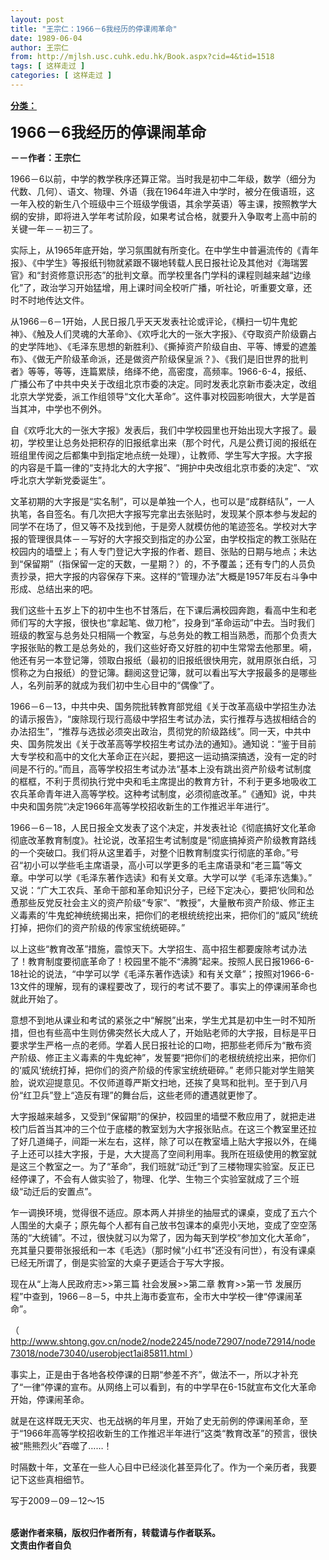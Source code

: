 ```yaml
---
layout: post
title: "王宗仁：1966－6我经历的停课闹革命"
date: 1989-06-04
author: 王宗仁
from: http://mjlsh.usc.cuhk.edu.hk/Book.aspx?cid=4&tid=1518
tags: [ 这样走过 ]
categories: [ 这样走过 ]
---
```


<div style="margin: 15px 10px 10px 0px;">
 <div>
  <span id="ctl00_ContentPlaceHolder1_chapter1_SubjectLabel" style="font-weight:bold;text-decoration:underline;">
   分类：
  </span>
 </div>
 <p>
  <strong>
   <font size="5">
    1966－6我经历的停课闹革命
   </font>
  </strong>
 </p>
 <p>
  <strong>
   －－作者：王宗仁
  </strong>
 </p>
 <p>
  1966－6以前，中学的教学秩序还算正常。当时我是初中二年级，数学（细分为代数、几何）、语文、物理、外语（我在1964年进入中学时，被分在俄语班，这一年入校的新生八个班级中三个班级学俄语，其余学英语）等主课，按照教学大纲的安排，即将进入学年考试阶段，如果考试合格，就要升入争取考上高中前的关键一年－－初三了。
 </p>
 <p>
  实际上，从1965年底开始，学习氛围就有所变化。在中学生中普遍流传的《青年报》、《中学生》等报纸刊物就紧跟不辍地转载人民日报社论及其他对《海瑞罢官》和“封资修意识形态”的批判文章。而学校里各门学科的课程则越来越“边缘化”了，政治学习开始猛增，用上课时间全校听广播，听社论，听重要文章，还时不时地传达文件。
 </p>
 <p>
  从1966－6－1开始，人民日报几乎天天发表社论或评论，《横扫一切牛鬼蛇神》、《触及人们灵魂的大革命》、《欢呼北大的一张大字报》、《夺取资产阶级霸占的史学阵地》、《毛泽东思想的新胜利》、《撕掉资产阶级自由、平等、博爱的遮羞布》、《做无产阶级革命派，还是做资产阶级保皇派？》、《我们是旧世界的批判者》等等，等等，连篇累牍，络绎不绝，高密度，高频率。1966-6-4，报纸、广播公布了中共中央关于改组北京市委的决定。同时发表北京新市委决定，改组北京大学党委，派工作组领导“文化大革命”。这件事对校园影响很大，大学是首当其冲，中学也不例外。
 </p>
 <p>
  自《欢呼北大的一张大字报》发表后，我们中学校园里也开始出现大字报了。最初，学校里让总务处把积存的旧报纸拿出来（那个时代，凡是公费订阅的报纸在班组里传阅之后都集中到指定地点统一处理），让教师、学生写大字报。大字报的内容是千篇一律的“支持北大的大字报”、“拥护中央改组北京市委的决定”、“欢呼北京大学新党委诞生”。
 </p>
 <p>
  文革初期的大字报是“实名制”，可以是单独一个人，也可以是“成群结队”，一人执笔，各自签名。有几次把大字报写完拿出去张贴时，发现某个原本参与发起的同学不在场了，但又等不及找到他，于是旁人就模仿他的笔迹签名。学校对大字报的管理很具体－－写好的大字报交到指定的办公室，由学校指定的教工张贴在校园内的墙壁上；有人专门登记大字报的作者、题目、张贴的日期与地点；未达到“保留期”（指保留一定的天数，一星期？）的，不予覆盖；还有专门的人员负责抄录，把大字报的内容保存下来。这样的“管理办法”大概是1957年反右斗争中形成、总结出来的吧。
 </p>
 <p>
  我们这些十五岁上下的初中生也不甘落后，在下课后满校园奔跑，看高中生和老师们写的大字报，很快也“拿起笔、做刀枪”，投身到“革命运动”中去。当时我们班级的教室与总务处只相隔一个教室，与总务处的教工相当熟悉，而那个负责大字报张贴的教工是总务处的，我们这些好奇又好胜的初中生常常去他那里。嗬，他还有另一本登记簿，领取白报纸（最初的旧报纸很快用完，就用原张白纸，习惯称之为白报纸）的登记簿。翻阅这登记簿，就可以看出写大字报最多的是哪些人，名列前茅的就成为我们初中生心目中的“偶像”了。
 </p>
 <p>
  1966－6－13，中共中央、国务院批转教育部党组《关于改革高级中学招生办法的请示报告》，“废除现行现行高级中学招生考试办法，实行推荐与选拔相结合的办法招生”，“推荐与选拔必须突出政治，贯彻党的阶级路线”。同一天，中共中央、国务院发出《关于改革高等学校招生考试办法的通知》。通知说：“鉴于目前大专学校和高中的文化大革命正在兴起，要把这一运动搞深搞透，没有一定的时间是不行的。”而且，高等学校招生考试办法“基本上没有跳出资产阶级考试制度的框框，不利于贯彻执行党中央和毛主席提出的教育方针，不利于更多地吸收工农兵革命青年进入高等学校。这种考试制度，必须彻底改革。”《通知》说，中共中央和国务院“决定1966年高等学校招收新生的工作推迟半年进行”。
 </p>
 <p>
  1966－6－18，人民日报全文发表了这个决定，并发表社论《彻底搞好文化革命 彻底改革教育制度》。社论说，改革招生考试制度是“彻底搞掉资产阶级教育路线的一个突破口。我们将从这里着手，对整个旧教育制度实行彻底的革命。”号召“初小可以学些毛主席语录，高小可以学更多的毛主席语录和“老三篇”等文章。中学可以学《毛泽东著作选读》和有关文章。大学可以学《毛泽东选集》。” 又说：“广大工农兵、革命干部和革命知识分子，已经下定决心，要把‘伙同和怂恿那些反党反社会主义的资产阶级“专家”、“教授”，大量散布资产阶级、修正主义毒素的’牛鬼蛇神统统揭出来，把你们的老根统统挖出来，把你们的“威风”统统打掉，把你们的资产阶级的传家宝统统砸碎。”
 </p>
 <p>
  以上这些“教育改革”措施，震惊天下。大学招生、高中招生都要废除考试办法了！教育制度要彻底革命了！校园里不能不“沸腾”起来。按照人民日报1966-6-18社论的说法，“中学可以学《毛泽东著作选读》和有关文章”；按照对1966-6-13文件的理解，现有的课程要改了，现行的考试不要了。事实上的停课闹革命也就此开始了。
 </p>
 <p>
  意想不到地从课业和考试的紧张之中“解脱”出来，学生尤其是初中生一时不知所措，但也有些高中生则仿佛突然长大成人了，开始贴老师的大字报，目标是平日要求学生严格一点的老师。学着人民日报社论的口吻，把那些老师斥为“散布资产阶级、修正主义毒素的牛鬼蛇神”，发誓要“把你们的老根统统挖出来，把你们的‘威风’统统打掉，把你们的资产阶级的传家宝统统砸碎。” 老师只能对学生赔笑脸，说欢迎提意见。不仅师道尊严斯文扫地，还挨了臭骂和批判。至于到八月份“红卫兵”登上“造反有理”的舞台后，这些老师的遭遇就更惨了。
 </p>
 <p>
  大字报越来越多，又受到“保留期”的保护，校园里的墙壁不敷应用了，就把走进校门后首当其冲的三个位于底楼的教室划为大字报张贴点。在这三个教室里还拉了好几道绳子，间距一米左右，这样，除了可以在教室墙上贴大字报以外，在绳子上还可以挂大字报，于是，大大提高了空间利用率。我所在班级使用的教室就是这三个教室之一。为了“革命”，我们班就“动迁”到了三楼物理实验室。反正已经停课了，不会有人做实验了，物理、化学、生物三个实验室就成了三个班级“动迁后的安置点”。
 </p>
 <p>
  乍一调换环境，觉得很不适应。原本两人并排坐的抽屉式的课桌，变成了五六个人围坐的大桌子；原先每个人都有自己放书包课本的桌兜小天地，变成了空空荡荡的“大统铺”。不过，很快就习以为常了，因为每天到学校“参加文化大革命”，充其量只要带张报纸和一本《毛选》（那时候“小红书”还没有问世），有没有课桌已经无所谓了，倒是实验室的大桌子更适合于写大字报。
 </p>
 <p>
  现在从“上海人民政府志&gt;&gt;第三篇 社会发展&gt;&gt;第二章 教育&gt;&gt;第一节 发展历程”中查到，1966－8－5，中共上海市委宣布，全市大中学校一律“停课闹革命”。
 </p>
 <p>
  （
  <a href="http://www.shtong.gov.cn/node2/node2245/node72907/node72914/node73018/node73040/userobject1ai85811.html">
   http://www.shtong.gov.cn/node2/node2245/node72907/node72914/node73018/node73040/userobject1ai85811.html
  </a>
  ）
 </p>
 <p>
  事实上，正是由于各地各校停课的日期“参差不齐”，做法不一，所以才补充了“一律”停课的宣布。从网络上可以看到，有的中学早在6-15就宣布文化大革命开始，停课闹革命。
 </p>
 <p>
  就是在这样既无天灾、也无战祸的年月里，开始了史无前例的停课闹革命，至于“1966年高等学校招收新生的工作推迟半年进行”这类“教育改革”的预言，很快被“熊熊烈火”吞噬了……！
 </p>
 <p>
  时隔数十年，文革在一些人心目中已经淡化甚至异化了。作为一个亲历者，我要记下这些真相细节。
 </p>
 <p>
  写于2009－09－12～15
 </p>
 <p>
  <br/>
  <strong>
   感谢作者来稿，版权归作者所有，转载请与作者联系。
   <br/>
   文责由作者自负
  </strong>
 </p>
</div>

